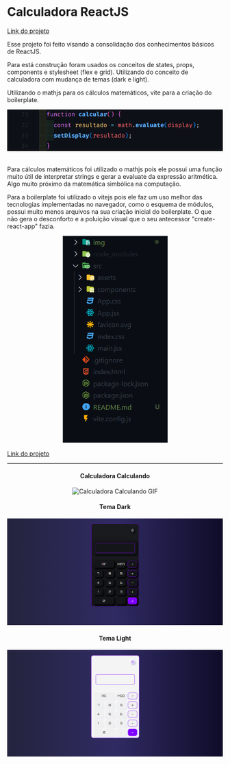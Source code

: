 # Calculadora ReactJS
<a href="https://calculadora-react-psi.vercel.app/">Link do projeto</a>

Esse projeto foi feito visando a consolidação dos conhecimentos básicos de ReactJS.

Para está construção foram usados os conceitos de states, props, components e stylesheet (flex e grid). Utilizando do conceito de calculadora com mudança de temas (dark e light).

Utilizando o mathjs para os cálculos matemáticos, vite para a criação do boilerplate.

<div style="width: 100%;" align="center">
    <img src="./img/mathjs.png" alt="Imagem do Projeto"><br><br>
</div>

Para cálculos matemáticos foi utilizado o mathjs pois ele possui uma função muito útil de interpretar strings e gerar a evaluate da expressão aritmética. Algo muito próximo da matemática simbólica na computação.

Para a boilerplate foi utilizado o vitejs pois ele faz um uso melhor das tecnologias implementadas no navegador, como o esquema de módulos, possui muito menos arquivos na sua criação inicial do boilerplate. O que não gera o desconforto e a poluição visual que o seu antecessor "create-react-app" fazia.


<div style="width: 100%;" align="center">
    <img src="./img/vite.png" alt="Imagem do Projeto">
</div>

<a align="center" href="https://calculadora-react-psi.vercel.app/">Link do projeto</a>
<hr>


<div style="width: 100%; text-align: center;" align="center">
    <h4>Calculadora Calculando</h4>
    <img src=".\img\calculadora-calculando.gif" alt="Calculadora Calculando GIF">
    <h4>Tema Dark</h4>
    <img src=".\img\dark.png" alt="Tema Dark">
    <h4>Tema Light</h4>
    <img src=".\img\light.png" alt="Tema Dark">
</div>

